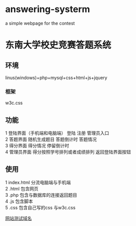 # answering-systerm
a simple webpage for the contest
# 东南大学校史竞赛答题系统
## 环境
linus(windows)+php+mysql+css+html+js+jquery
### 框架
w3c.css
## 功能
1 登陆界面（手机端和电脑端） 登陆 注册 管理员入口<br>
2 答题界面 随机生成题目 答题倒计时 答题情况<br>
3 得分界面 得分情况 停留倒计时<br>
4 管理员界面 得分按照学号排列或者成绩排列 返回登陆界面按钮<br>
## 使用
1 index.html 分流电脑端与手机端<br>
2 .html 包含网页<br>
3 .php 包含与数据库的连接返回题目<br>
4 .js 包含脚本<br>
5 .css 包含自己写的css 与w3c.css<br>

[网站测试域名](https://qxu1192050053.my3w.com)

